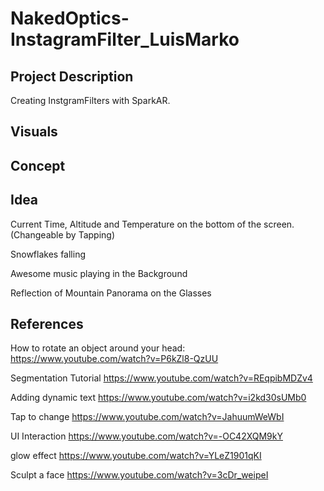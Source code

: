 # NakedOptics-InstagramFilter_LuisMarko

## Project Description
Creating InstgramFilters with SparkAR.

## Visuals

## Concept

## Idea

Current Time, Altitude and Temperature on the bottom of the screen. (Changeable by Tapping)

Snowflakes falling 

Awesome music playing in the Background

Reflection of Mountain Panorama on the Glasses 



## References

How to rotate an object around your head:
https://www.youtube.com/watch?v=P6kZl8-QzUU

Segmentation Tutorial
https://www.youtube.com/watch?v=REqpibMDZv4

Adding dynamic text
https://www.youtube.com/watch?v=i2kd30sUMb0

Tap to change
https://www.youtube.com/watch?v=JahuumWeWbI

UI Interaction 
https://www.youtube.com/watch?v=-OC42XQM9kY

glow effect
https://www.youtube.com/watch?v=YLeZ1901qKI

Sculpt a face
https://www.youtube.com/watch?v=3cDr_weipeI